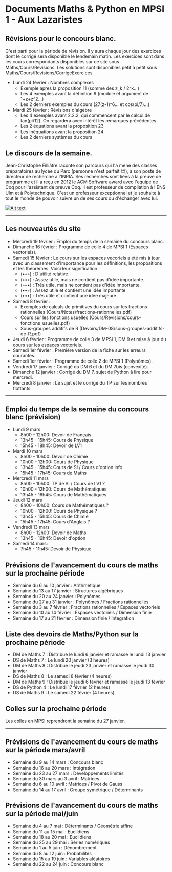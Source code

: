 # Documents Maths & Python en MPSI 1 - Aux Lazaristes


## Révisions pour le concours blanc.

C'est parti pour la période de révision. Il y aura chaque jour des exercices dont le corrigé sera disponible le lendemain matin. Les exercices sont dans les cours correspondants disponibles sur ce site sous Maths/Cours/Revisions. Les solutions sont disponibles petit à petit sous Maths/Cours/Revisions/CorrigeExercices.

* Lundi 24 février : Nombres complexes
    * Exemple après la proposition 11 (somme des z_k / 2^k...)
    * Les 4 exemples avant la définition 9 (module et argument de 1+z+z^2...)
    * Les 2 derniers exemples du cours (27(z-1)^6... et cos(pi/7)...)
* Mardi 25 février : Révisions d'algèbre
    * Les 4 exemples avant 2.2.2, qui commencent par le calcul de tan(pi/12). On regardera avec intérêt les remarques précédentes.
    * Les 2 équations avant la proposition 23
    * Les inéquations avant la proposition 24
    * Les 2 derniers systèmes du cours

## Le discours de la semaine.

Jean-Christophe Filliâtre raconte son parcours qui l'a mené des classes préparatoires au lycée du Parc (personne n'est parfait 😉), à son poste de directeur de recherche à l'INRIA. Ses recherches sont liées à la preuve de programme et il a reçu en 2012 le ACM Software award avec l'equipe de Coq pour l'assistant de preuve Coq. Il est professeur de compilation à l'ENS Ulm et à Polytechnique. C'est un professeur exceptionnel et je souhaite à tout le monde de pouvoir suivre un de ses cours ou d'échanger avec lui.

[![Alt text](https://img.youtube.com/vi/LPvZqZV5LKA/0.jpg)](https://www.youtube.com/watch?v=LPvZqZV5LKA)

---

## Les nouveautés du site

* Mercredi 19 février : Emploi du temps de la semaine du concours blanc.
* Dimanche 16 février : Programme de colle 4 de MPSI 1 (Espaces vectoriels).
* Samedi 15 février : Le cours sur les espaces vecoriels a été mis à jour avec un classement d'importance pour les définitions, les propositions et les théorèmes. Voici leur signification :
    * (•◦◦) : D'utilité relative 
    * (◦•◦) : Assez utile, mais ne contient pas d'idée importante.
    * (◦◦•) : Très utile, mais ne contient pas d'idée importante.
    * (••◦) : Assez utile et contient une idée importante
    * (•••) : Très utile et contient une idée majeure.
* Samedi 8 février :
    * Exemples de calculs de primitives du cours sur les fractions rationnelles (Cours/Notes/fractions-rationnelles.pdf)
    * Cours sur les fonctions usuelles (Cours/Revisions/cours-fonctions_usuelles.pdf)
    * Sous-groupes additifs de R (Devoirs/DM-08/sous-groupes-additifs-de-R.pdf)
* Jeudi 6 février : Programme de colle 3 de MPSI 1, DM 9 et mise à jour du cours sur les espaces vectoriels.
* Samedi 1er février : Première version de la fiche sur les erreurs courantes.
* Samedi 1er février : Programme de colle 2 de MPSI 1 (Polynômes).
* Vendredi 17 janvier : Corrigé du DM 6 et du DM 7bis (convexité).
* Dimanche 12 janvier : Corrigé du DM 7, sujet de Python à lire pour mercredi.
* Mercredi 8 janvier : Le sujet et le corrigé du TP sur les nombres flottants.

---

## Emploi du temps de la semaine du concours blanc (prévision)

* Lundi 9 mars
    *  8h00 - 12h00: Devoir de Français
    * 13h45 - 15h45: Cours de Physique 
    * 15h45 - 18h45: Devoir de LV1
* Mardi 10 mars
    *  8h00 - 10h00: Devoir de Chimie
    * 10h00 - 12h00: Cours de Physique
    * 13h45 - 15h45: Cours de SI / Cours d'option info
    * 15h45 - 17h45: Cours de Maths
* Mercredi 11 mars
    *  8h00 - 10h00: TP de SI / Cours de LV1 ?
    * 10h00 - 12h00: Cours de Mathématiques
    * 13h45 - 16h45: Cours de Mathématiques
* Jeudi 12 mars
    *  8h00 - 10h00: Cours de Mathématiques ?
    * 10h00 - 12h00: Cours de Physique ?
    * 13h45 - 15h45: Cours de Chimie
    * 15h45 - 17h45: Cours d'Anglais ?
* Vendredi 13 mars
    *  8h00 - 12h00: Devoir de Maths
    * 13h45 - 16h45: Devoir d'option
* Samedi 14 mars:
    *  7h45 - 11h45: Devoir de Physique

## Prévisions de l'avancement du cours de maths sur la prochaine période

* Semaine du 6 au 10 janvier : Arithmétique
* Semaine du 13 au 17 janvier : Structures algébriques
* Semaine du 20 au 24 janvier : Polynômes
* Semaine du 27 au 31 janvier : Polynômes / Fractions rationnelles
* Semaine du 3 au 7 février : Fractions rationnelles / Espaces vectoriels
* Semaine du 10 au 14 février : Espaces vectoriels / Dimension finie
* Semaine du 17 au 21 février : Dimension finie / Intégration

## Liste des devoirs de Maths/Python sur la prochaine période

* DM de Maths 7 : Distribué le lundi 6 janvier et ramassé le lundi 13 janvier
* DS de Maths 7 : Le lundi 20 janvier (3 heures)
* DM de Maths 8 : Distribué le jeudi 23 janvier et ramassé le jeudi 30 janvier
* DS de Maths 8 : Le samedi 8 février (4 heures)
* DM de Maths 9 : Distribué le jeudi 6 février et ramassé le jeudi 13 février
* DS de Python 4 : Le lundi 17 février (2 heures)
* DS de Maths 9 : Le samedi 22 février (4 heures)

## Colles sur la prochaine période

Les colles en MPSI reprendront la semaine du 27 janvier.

---

## Prévisions de l'avancement du cours de maths sur la période mars/avril

* Semaine du 9 au 14 mars : Concours blanc
* Semaine du 16 au 20 mars : Intégration
* Semaine du 23 au 27 mars : Développements limités
* Semaine du 30 mars au 3 avril : Matrices
* Semaine du 6 au 10 avril : Matrices / Pivot de Gauss
* Semaine du 14 au 17 avril : Groupe symétrique / Déterminants

## Prévisions de l'avancement du cours de maths sur la période mai/juin

* Semaine du 4 au 7 mai : Déterminants / Géométrie affine
* Semaine du 11 au 15 mai : Euclidiens
* Semaine du 18 au 20 mai : Euclidiens
* Semaine du 25 au 29 mai : Séries numériques
* Semaine du 1 au 5 juin : Dénombrement
* Semaine du 8 au 12 juin : Probabilités
* Semaine du 15 au 19 juin : Variables aléatoires
* Semaine du 22 au 24 juin : Concours blanc
